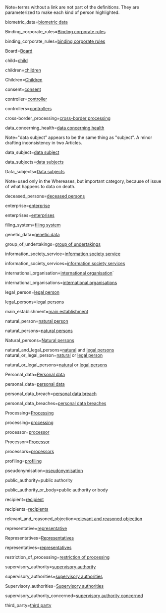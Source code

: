 Note=terms without a link are not part of the definitions.  They are parameterized to make each kind of person highlighted.

biometric_data=<a href="#GDPR.Def.14.sec" class="definedterm">biometric data</a>

Binding_corporate_rules=<a href="#GDPR.Def.20.sec" class="definedterm">Binding corporate rules</a>

binding_corporate_rules=<a href="#GDPR.Def.20.sec" class="definedterm">binding corporate rules</a>

Board=<a href="#GDPR.Def.sec" class="definedterm person">Board</a>

child=<a href="#GDPR.Def.sec" class="person">child</a>

children=<a href="#GDPR.Def.sec" class="person">children</a>

Children=<a href="#GDPR.Def.sec" class="person">Children</a>

consent=<a href="#GDPR.Def.11.sec" class="definedterm">consent</a>

controller=<a href="#GDPR.Def.7.sec" class="definedterm person">controller</a>

controllers=<a href="#GDPR.Def.7.sec" class="definedterm person">controllers</a>

cross-border_processing=<a href="#GDPR.Def.23.sec" class="definedterm">cross-border processing</a>

data_concerning_health=<a href="#GDPR.Def.15.sec" class="definedterm person">data concerning health</a>

Note="data subject" appears to be the same thing as "subject".  A minor drafting inconsistency in two Articles.

data_subject=<a href="#GDPR.Def.1.sec" class="definedterm person">data subject</a>

data_subjects=<a href="#GDPR.Def.1.sec" class="definedterm person">data subjects</a>

Data_subjects=<a href="#GDPR.Def.1.sec" class="definedterm person">Data subjects</a>

Note=used only in the Whereases, but important category, because of issue of what happens to data on death.

deceased_persons=<a href="#GDPR.Def.sec" class="person">deceased persons</a>

enterprise=<a href="#GDPR.Def.18.sec" class="definedterm person">enterprise</a>

enterprises=<a href="#GDPR.Def.18.sec" class="definedterm person">enterprises</a>

filing_system=<a href="#GDPR.Def.6.sec" class="definedterm">filing system</a>

genetic_data=<a href="#GDPR.Def.13.sec" class="definedterm">genetic data</a>

group_of_undertakings=<a href="#GDPR.Def.19.sec" class="definedterm person">group of undertakings</a></a>

information_society_service=<a href="#GDPR.Def.25.sec" class="definedterm">information society service</a>
 
information_society_services=<a href="#GDPR.Def.25.sec" class="definedterm">information society services</a>

international_organisation=<a href="#GDPR.Def.26.sec" class="definedterm">international organisation</a>`

international_organisations=<a href="#GDPR.Def.26.sec" class="definedterm">international organisations</a>

legal_person=<a href="#GDPR.Def.sec" class="person">legal person</a>

legal_persons=<a href="#GDPR.Def.sec" class="person">legal persons</a>

main_establishment=<a href="#GDPR.Def.16.sec" class="definedterm">main establishment</a>

natural_person=<a href="#GDPR.Def.sec" class="person">natural person</a>

natural_persons=<a href="#GDPR.Def.sec" class="person">natural persons</a>

Natural_persons=<a href="#GDPR.Def.sec" class="person">Natural persons</a>

natural_and_legal_persons=<a href="#GDPR.Def.sec" class="person">natural</a> and <a href="#GDPR.Def.sec" class="definedterm">legal persons</a>
natural_or_legal_person=<a href="#GDPR.Def.sec" class="person">natural</a> or <a href="#GDPR.Def.sec" class="person">legal person</a>

natural_or_legal_persons=<a href="#GDPR.Def.sec" class="person">natural</a> or <a href="#GDPR.Def.sec" class="person">legal persons</a>

Personal_data=<a href="#GDPR.Def.1.sec" class="definedterm">Personal data</a>

personal_data=<a href="#GDPR.Def.1.sec" class="definedterm">personal data</a>

personal_data_breach=<a href="#GDPR.Def.12.sec" class="definedterm">personal data breach</a>

personal_data_breaches=<a href="#GDPR.Def.12.sec" class="definedterm">personal data breaches</a>

Processing=<a href="#GDPR.Def.2.sec" class="definedterm">Processing</a>

processing=<a href="#GDPR.Def.2.sec" class="definedterm">processing</a>

processor=<a href="#GDPR.Def.8.sec" class="definedterm person">processor</a>

Processor=<a href="#GDPR.Def.8.sec" class="definedterm person">Processor</a>

processors=<a href="#GDPR.Def.8.sec" class="definedterm person">processors</a>

profiling=<a href="#GDPR.Def.4.sec" class="definedterm">profiling</a>

pseudonymisation=<a href="#GDPR.Def.5.sec" class="definedterm">pseudonymisation</a>

public_authority=public authority

public_authority_or_body=public authority or body

recipient=<a href="#GDPR.Def.9.sec" class="definedterm  person">recipient</a>

recipients=<a href="#GDPR.Def.9.sec" class="definedterm person">recipients</a>

relevant_and_reasoned_objection=<a href="#GDPR.Def.24.sec" class="definedterm">relevant and reasoned objection</a>

representative=<a href="#GDPR.Def.17.sec" class="definedterm person">representative</a>

Representatives=<a href="#GDPR.Def.17.sec" class="definedterm person">Representatives</a>

representatives=<a href="#GDPR.Def.17.sec" class="definedterm person">representatives</a>

restriction_of_processing=<a href="#GDPR.Def.3.sec" class="definedterm person">restriction of processing</a>

supervisory_authority=<a href="#GDPR.Def.21.sec" class="definedterm person">supervisory authority</a>

supervisory_authorities=<a href="#GDPR.Def.21.sec" class="definedterm person">supervisory authorities</a>

Supervisory_authorities=<a href="#GDPR.Def.21.sec" class="definedterm person">Supervisory authorities</a>

supervisory_authority_concerned=<a href="#GDPR.Def.22.sec" class="definedterm person">supervisory authority concerned</a>

third_party=<a href="#GDPR.Def.10.sec" class="definedterm person">third party</a>
